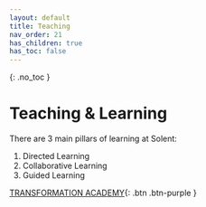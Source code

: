 ```yaml
---
layout: default
title: Teaching
nav_order: 21
has_children: true
has_toc: false
---
```


{: .no_toc }

# Teaching & Learning

There are 3 main pillars of learning at Solent:

1. Directed Learning
1. Collaborative Learning 
1. Guided Learning

[TRANSFORMATION ACADEMY](https://learn.solent.ac.uk/course/view.php?id=37138#){: .btn .btn-purple } 

